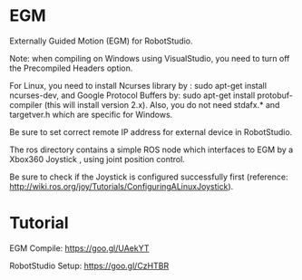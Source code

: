 # EGM
Externally Guided Motion (EGM) for RobotStudio.

Note: when compiling on Windows using VisualStudio, you need to turn off the Precompiled Headers option.

For Linux, you need to install Ncurses library by :
sudo apt-get install ncurses-dev,
and Google Protocol Buffers by:
sudo apt-get install protobuf-compiler (this will install version 2.x).
Also, you do not need stdafx.* and targetver.h which are specific for Windows.

Be sure to set correct remote IP address for external device in RobotStudio.

The ros directory contains a simple ROS node which interfaces to EGM by a Xbox360 Joystick , using 
joint position control.

Be sure to check if the Joystick is configured successfully first (reference: http://wiki.ros.org/joy/Tutorials/ConfiguringALinuxJoystick).

# Tutorial
EGM Compile:
https://goo.gl/UAekYT

RobotStudio Setup:
https://goo.gl/CzHTBR
